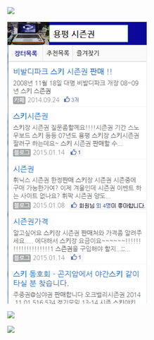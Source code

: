
![](https://scontent-a.xx.fbcdn.net/hphotos-xpa1/t1.0-9/1604461_686330391420523_3102096238415329402_n.jpg)

![](img/skidemo.jpg)

![](https://fbcdn-sphotos-d-a.akamaihd.net/hphotos-ak-xpa1/t1.0-9/1512363_686330238087205_1031974661135998123_n.jpg)

![](https://scontent-b.xx.fbcdn.net/hphotos-xfa1/t1.0-9/1601053_686330254753870_8650376419930191536_n.jpg)
